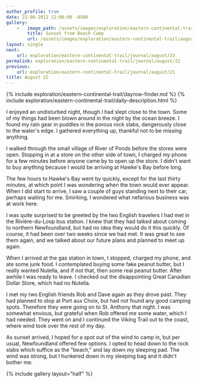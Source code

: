 ```yaml
---
author_profile: true
date: 22-08-2012 12:00:00 -0500
gallery:
    -   image_path: /assets/images/exploration/eastern-continental-trail/august/small/22-1.jpg-
        title: Sunset from Beach Camp
        url: /assets/images/exploration/eastern-continental-trail/august/large/22-1.jpg
layout: single
next:
    url: exploration/eastern-continental-trail/journal/august/23
permalink: exploration/eastern-continental-trail/journal/august/22
previous:
    url: exploration/eastern-continental-trail/journal/august/21
title: August 22
---
```

{% include exploration/eastern-continental-trail/dayrow-finder.md %}
{% include exploration/eastern-continental-trail/daily-description.html %}

I enjoyed an undisturbed night, though I had slept close to the town. Some of my things had been blown around in the night by the ocean breeze. I found my rain gear in puddles in the porous rock slabs, dangerously close to the water's edge. I gathered everything up, thankful not to be missing anything.

I walked through the small village of River of Ponds before the stores were open. Stopping in at a store on the other side of town, I charged my phone for a few minutes before anyone came by to open up the store. I didn't want to buy anything because I would be arriving at Hawke's Bay before long.

The few hours to Hawke's Bay went by quickly, except for the last thirty minutes, at which point I was wondering when the town would ever appear. When I did start to arrive, I saw a couple of guys standing next to their car, perhaps waiting for me. Smirking, I wondered what nefarious business was at work here.

I was quite surprised to be greeted by the two English travelers I had met in the Rivière-du-Loop bus station. I knew that they had talked about coming to northern Newfoundland, but had no idea they would do it this quickly. Of course, it had been over two weeks since we had met. It was great to see them again, and we talked about our future plans and planned to meet up again.

When I arrived at the gas station in town, I stopped, charged my phone, and ate some junk food. I contemplated buying some fake peanut butter, but I really wanted Nutella, and if not that, then some real peanut butter. After awhile I was ready to leave. I checked out the disappointing Great Canadian Dollar Store, which had no Nutella.

I met my two English friends Rob and Dave again as they drove past. They had planned to stop at Port aux Choix, but had not found any good camping spots. Therefore they were going on to St. Anthony that night. I was somewhat envious, but grateful when Rob offered me some water, which I had needed. They went on and I continued the Viking Trail out to the coast, where wind took over the rest of my day.

As sunset arrived, I hoped for a spot out of the wind to camp in, but per usual, Newfoundland offered few options. I opted to head down to the rock slabs which suffice as the "beach," and lay down my sleeping pad. The wind was strong, but I hunkered down in my sleeping bag and it didn't bother me.

{% include gallery layout="half" %}